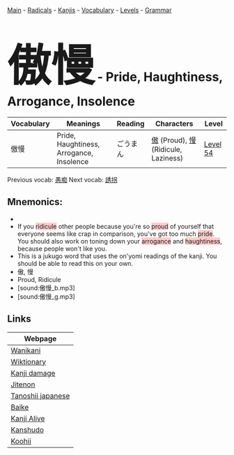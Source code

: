 <style> bigfont {font-size: 100px}</style>
[Main](../README.md) -
[Radicals](../radicals.md) -
[Kanjis](../kanjis.md) -
[Vocabulary](../vocabulary.md) -
[Levels](../levels.md) -
[Grammar](../grammar.md)
# <bigfont> 傲慢</bigfont> - Pride, Haughtiness, Arrogance, Insolence 

| Vocabulary | Meanings | Reading | Characters | Level |
| --- | --- | --- | --- | --- |
| 傲慢 | Pride, Haughtiness, Arrogance, Insolence | ごうまん |  [傲](../kanjis/傲.md) (Proud), [慢](../kanjis/慢.md) (Ridicule, Laziness) | [Level 54](../levels/wk_level54.md) |

Previous vocab: [愚痴](愚痴.md) Next vocab: [誘拐](誘拐.md) 

## Mnemonics:

* 
* If you <span style="background-color:#ffcccb"> ridicule</span> other people because you're so <span style="background-color:#ffcccb"> proud</span> of yourself that everyone seems like crap in comparison, you've got too much <span style="background-color:#ffcccb"> pride</span>. You should also work on toning down your <span style="background-color:#ffcccb"> arrogance</span> and <span style="background-color:#ffcccb"> haughtiness</span>, because people won't like you.
* This is a jukugo word that uses the on'yomi readings of the kanji. You should be able to read this on your own.
* 傲, 慢
* Proud, Ridicule
* [sound:傲慢_b.mp3]
* [sound:傲慢_g.mp3]


## Links 

| Webpage |
| --- |
| [Wanikani          ](https://www.wanikani.com/kanji/傲慢) |
| [Wiktionary        ](https://en.wiktionary.org/wiki/傲慢) |
| [Kanji damage      ](http://www.kanjidamage.com/kanji/search?utf8=✓&q=傲慢) |
| [Jitenon           ](https://jitenon.com/kanji/傲慢) |
| [Tanoshii japanese ](https://www.tanoshiijapanese.com/dictionary/kanji.cfm?k=傲慢) |
| [Baike             ](https://baike.baidu.com/item/傲慢) |
| [Kanji Alive       ](https://app.kanjialive.com/傲慢) |
| [Kanshudo          ](https://www.kanshudo.com/searchmn?q=傲慢) |
| [Koohii            ](https://kanji.koohii.com/study/kanji/傲慢) |
